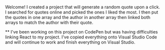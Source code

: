 Welcome! I created a project that will generate a random quote upon a click. I searched for quotes online and picked the ones I liked the most. I then put the quotes in one array and the author in another array then linked both arrays to match the author with their quote. 

** I've been working on this project on CodePen but was having difficulties linking React to my project. I've copied everything onto Visual Studio Code and will continue to work and finish everything on Visual Studio. 